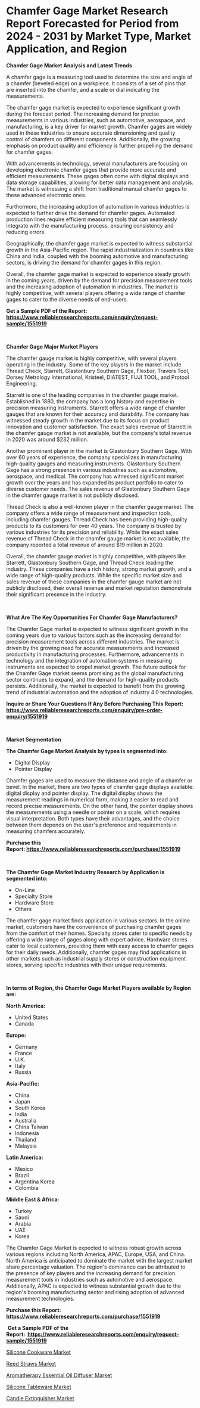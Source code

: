 <p><h1>Chamfer Gage Market Research Report Forecasted for Period from 2024 -  2031 by Market Type, Market Application, and Region</h1></p><p><strong>Chamfer Gage Market Analysis and Latest Trends</strong></p>
<p><p>A chamfer gage is a measuring tool used to determine the size and angle of a chamfer (beveled edge) on a workpiece. It consists of a set of pins that are inserted into the chamfer, and a scale or dial indicating the measurements.</p><p>The chamfer gage market is expected to experience significant growth during the forecast period. The increasing demand for precise measurements in various industries, such as automotive, aerospace, and manufacturing, is a key driver for market growth. Chamfer gages are widely used in these industries to ensure accurate dimensioning and quality control of chamfers on different components. Additionally, the growing emphasis on product quality and efficiency is further propelling the demand for chamfer gages.</p><p>With advancements in technology, several manufacturers are focusing on developing electronic chamfer gages that provide more accurate and efficient measurements. These gages often come with digital displays and data storage capabilities, allowing for better data management and analysis. The market is witnessing a shift from traditional manual chamfer gages to these advanced electronic ones.</p><p>Furthermore, the increasing adoption of automation in various industries is expected to further drive the demand for chamfer gages. Automated production lines require efficient measuring tools that can seamlessly integrate with the manufacturing process, ensuring consistency and reducing errors.</p><p>Geographically, the chamfer gage market is expected to witness substantial growth in the Asia-Pacific region. The rapid industrialization in countries like China and India, coupled with the booming automotive and manufacturing sectors, is driving the demand for chamfer gages in this region.</p><p>Overall, the chamfer gage market is expected to experience steady growth in the coming years, driven by the demand for precision measurement tools and the increasing adoption of automation in industries. The market is highly competitive, with several players offering a wide range of chamfer gages to cater to the diverse needs of end-users.</p></p>
<p><strong>Get a Sample PDF of the Report:&nbsp; <a href="https://www.reliableresearchreports.com/enquiry/request-sample/1551919">https://www.reliableresearchreports.com/enquiry/request-sample/1551919</a></strong></p>
<p>&nbsp;</p>
<p><strong>Chamfer Gage Major Market Players</strong></p>
<p><p>The chamfer gauge market is highly competitive, with several players operating in the industry. Some of the key players in the market include Thread Check, Starrett, Glastonbury Southern Gage, Flexbar, Travers Tool, Dorsey Metrology International, Kristeel, DIATEST, FUJI TOOL, and Protool Engineering.</p><p>Starrett is one of the leading companies in the chamfer gauge market. Established in 1880, the company has a long history and expertise in precision measuring instruments. Starrett offers a wide range of chamfer gauges that are known for their accuracy and durability. The company has witnessed steady growth in the market due to its focus on product innovation and customer satisfaction. The exact sales revenue of Starrett in the chamfer gauge market is not available, but the company's total revenue in 2020 was around $232 million.</p><p>Another prominent player in the market is Glastonbury Southern Gage. With over 60 years of experience, the company specializes in manufacturing high-quality gauges and measuring instruments. Glastonbury Southern Gage has a strong presence in various industries such as automotive, aerospace, and medical. The company has witnessed significant market growth over the years and has expanded its product portfolio to cater to diverse customer needs. The sales revenue of Glastonbury Southern Gage in the chamfer gauge market is not publicly disclosed.</p><p>Thread Check is also a well-known player in the chamfer gauge market. The company offers a wide range of measurement and inspection tools, including chamfer gauges. Thread Check has been providing high-quality products to its customers for over 40 years. The company is trusted by various industries for its precision and reliability. While the exact sales revenue of Thread Check in the chamfer gauge market is not available, the company reported a total revenue of around $19 million in 2020.</p><p>Overall, the chamfer gauge market is highly competitive, with players like Starrett, Glastonbury Southern Gage, and Thread Check leading the industry. These companies have a rich history, strong market growth, and a wide range of high-quality products. While the specific market size and sales revenue of these companies in the chamfer gauge market are not publicly disclosed, their overall revenue and market reputation demonstrate their significant presence in the industry.</p></p>
<p>&nbsp;</p>
<p><strong>What Are The Key Opportunities For Chamfer Gage Manufacturers?</strong></p>
<p><p>The Chamfer Gage market is expected to witness significant growth in the coming years due to various factors such as the increasing demand for precision measurement tools across different industries. The market is driven by the growing need for accurate measurements and increased productivity in manufacturing processes. Furthermore, advancements in technology and the integration of automation systems in measuring instruments are expected to propel market growth. The future outlook for the Chamfer Gage market seems promising as the global manufacturing sector continues to expand, and the demand for high-quality products persists. Additionally, the market is expected to benefit from the growing trend of industrial automation and the adoption of industry 4.0 technologies.</p></p>
<p><strong>Inquire or Share Your Questions If Any Before Purchasing This Report: <a href="https://www.reliableresearchreports.com/enquiry/pre-order-enquiry/1551919">https://www.reliableresearchreports.com/enquiry/pre-order-enquiry/1551919</a></strong></p>
<p>&nbsp;</p>
<p><strong>Market Segmentation</strong></p>
<p><strong>The Chamfer Gage Market Analysis by types is segmented into:</strong></p>
<p><ul><li>Digital Display</li><li>Pointer Display</li></ul></p>
<p><p>Chamfer gages are used to measure the distance and angle of a chamfer or bevel. In the market, there are two types of chamfer gage displays available: digital display and pointer display. The digital display shows the measurement readings in numerical form, making it easier to read and record precise measurements. On the other hand, the pointer display shows the measurements using a needle or pointer on a scale, which requires visual interpretation. Both types have their advantages, and the choice between them depends on the user's preference and requirements in measuring chamfers accurately.</p></p>
<p><strong>Purchase this Report:&nbsp;<a href="https://www.reliableresearchreports.com/purchase/1551919">https://www.reliableresearchreports.com/purchase/1551919</a></strong></p>
<p>&nbsp;</p>
<p><strong>The Chamfer Gage Market Industry Research by Application is segmented into:</strong></p>
<p><ul><li>On-Line</li><li>Specialty Store</li><li>Hardware Store</li><li>Others</li></ul></p>
<p><p>The chamfer gage market finds application in various sectors. In the online market, customers have the convenience of purchasing chamfer gages from the comfort of their homes. Specialty stores cater to specific needs by offering a wide range of gages along with expert advice. Hardware stores cater to local customers, providing them with easy access to chamfer gages for their daily needs. Additionally, chamfer gages may find applications in other markets such as industrial supply stores or construction equipment stores, serving specific industries with their unique requirements.</p></p>
<p>&nbsp;</p>
<p><strong>In terms of Region, the Chamfer Gage Market Players available by Region are:</strong></p>
<p>
    <p> <strong> North America: </strong>
        <ul>
            <li>United States</li>
            <li>Canada</li>
        </ul>
        </p> 
    <p> <strong> Europe: </strong>
        <ul>
            <li>Germany</li>
            <li>France</li>
            <li>U.K.</li>
            <li>Italy</li>
            <li>Russia</li>
        </ul>
        </p> 
    <p> <strong> Asia-Pacific: </strong>
        <ul>
            <li>China</li>
            <li>Japan</li>
            <li>South Korea</li>
            <li>India</li>
            <li>Australia</li>
            <li>China Taiwan</li>
            <li>Indonesia</li>
            <li>Thailand</li>
            <li>Malaysia</li>
        </ul>
        </p> 
    <p> <strong> Latin America: </strong>
        <ul>
            <li>Mexico</li>
            <li>Brazil</li>
            <li>Argentina Korea</li>
            <li>Colombia</li>
        </ul>
        </p> 
    <p> <strong> Middle East & Africa: </strong>
        <ul>
            <li>Turkey</li>
            <li>Saudi</li>
            <li>Arabia</li>
            <li>UAE</li>
            <li>Korea</li>
        </ul>
    </p>
    </p>
<p><p>The Chamfer Gage Market is expected to witness robust growth across various regions including North America, APAC, Europe, USA, and China. North America is anticipated to dominate the market with the largest market share percentage valuation. The region's dominance can be attributed to the presence of key players and the increasing demand for precision measurement tools in industries such as automotive and aerospace. Additionally, APAC is expected to witness substantial growth due to the region's booming manufacturing sector and rising adoption of advanced measurement technologies.</p></p>
<p><strong>Purchase this Report: <a href="https://www.reliableresearchreports.com/purchase/1551919">https://www.reliableresearchreports.com/purchase/1551919</a></strong></p>
<p>&nbsp;<strong>Get a Sample PDF of the Report:&nbsp;&nbsp;<a href="https://www.reliableresearchreports.com/enquiry/request-sample/1551919">https://www.reliableresearchreports.com/enquiry/request-sample/1551919</a></strong></p>
<p><strong></strong></p>
<p><p><a href="https://github.com/kipkeeva/Market-Research-Report-List-2/blob/main/silicone-cookware-market.md">Silicone Cookware Market</a></p><p><a href="https://github.com/provorikovar/Market-Research-Report-List-2/blob/main/reed-straws-market.md">Reed Straws Market</a></p><p><a href="https://github.com/aliciawhite5576/Market-Research-Report-List-2/blob/main/aromatherapy-essential-oil-diffuser-market.md">Aromatherapy Essential Oil Diffuser Market</a></p><p><a href="https://github.com/kuntayevaz/Market-Research-Report-List-2/blob/main/silicone-tableware-market.md">Silicone Tableware Market</a></p><p><a href="https://github.com/marloy8/Market-Research-Report-List-2/blob/main/candle-extinguisher-market.md">Candle Extinguisher Market</a></p></p>